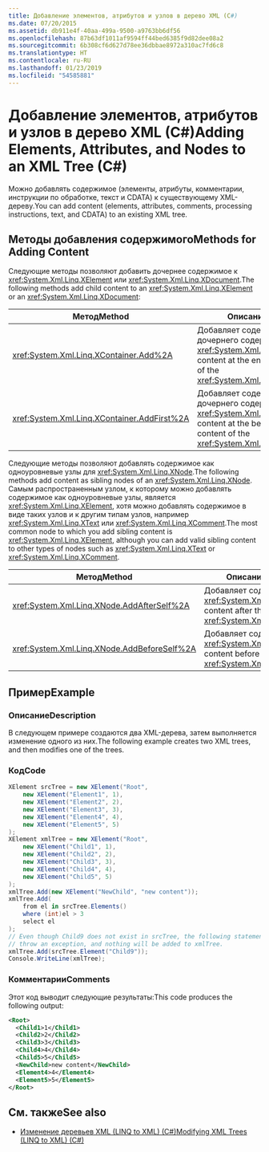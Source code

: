 ```yaml
---
title: Добавление элементов, атрибутов и узлов в дерево XML (C#)
ms.date: 07/20/2015
ms.assetid: db911e4f-40aa-499a-9500-a9763bb6df56
ms.openlocfilehash: 87b63df1011af9594ff44bed6385f9d82dee08a2
ms.sourcegitcommit: 6b308cf6d627d78ee36dbbae8972a310ac7fd6c8
ms.translationtype: HT
ms.contentlocale: ru-RU
ms.lasthandoff: 01/23/2019
ms.locfileid: "54585881"
---
```

# <a name="adding-elements-attributes-and-nodes-to-an-xml-tree-c"></a><span data-ttu-id="f68e9-102">Добавление элементов, атрибутов и узлов в дерево XML (C#)</span><span class="sxs-lookup"><span data-stu-id="f68e9-102">Adding Elements, Attributes, and Nodes to an XML Tree (C#)</span></span>
<span data-ttu-id="f68e9-103">Можно добавлять содержимое (элементы, атрибуты, комментарии, инструкции по обработке, текст и CDATA) к существующему XML-дереву.</span><span class="sxs-lookup"><span data-stu-id="f68e9-103">You can add content (elements, attributes, comments, processing instructions, text, and CDATA) to an existing XML tree.</span></span>  
  
## <a name="methods-for-adding-content"></a><span data-ttu-id="f68e9-104">Методы добавления содержимого</span><span class="sxs-lookup"><span data-stu-id="f68e9-104">Methods for Adding Content</span></span>  
 <span data-ttu-id="f68e9-105">Следующие методы позволяют добавить дочернее содержимое к <xref:System.Xml.Linq.XElement> или <xref:System.Xml.Linq.XDocument>.</span><span class="sxs-lookup"><span data-stu-id="f68e9-105">The following methods add child content to an <xref:System.Xml.Linq.XElement> or an <xref:System.Xml.Linq.XDocument>:</span></span>  
  
|<span data-ttu-id="f68e9-106">Метод</span><span class="sxs-lookup"><span data-stu-id="f68e9-106">Method</span></span>|<span data-ttu-id="f68e9-107">Описание</span><span class="sxs-lookup"><span data-stu-id="f68e9-107">Description</span></span>|  
|------------|-----------------|  
|<xref:System.Xml.Linq.XContainer.Add%2A>|<span data-ttu-id="f68e9-108">Добавляет содержимое в конце дочернего содержимого <xref:System.Xml.Linq.XContainer>.</span><span class="sxs-lookup"><span data-stu-id="f68e9-108">Adds content at the end of the child content of the <xref:System.Xml.Linq.XContainer>.</span></span>|  
|<xref:System.Xml.Linq.XContainer.AddFirst%2A>|<span data-ttu-id="f68e9-109">Добавляет содержимое в начале дочернего содержимого <xref:System.Xml.Linq.XContainer>.</span><span class="sxs-lookup"><span data-stu-id="f68e9-109">Adds content at the beginning of the child content of the <xref:System.Xml.Linq.XContainer>.</span></span>|  
  
 <span data-ttu-id="f68e9-110">Следующие методы позволяют добавлять содержимое как одноуровневые узлы для <xref:System.Xml.Linq.XNode>.</span><span class="sxs-lookup"><span data-stu-id="f68e9-110">The following methods add content as sibling nodes of an <xref:System.Xml.Linq.XNode>.</span></span> <span data-ttu-id="f68e9-111">Самым распространенным узлом, к которому можно добавлять содержимое как одноуровневые узлы, является <xref:System.Xml.Linq.XElement>, хотя можно добавлять содержимое в виде таких узлов и к другим типам узлов, например <xref:System.Xml.Linq.XText> или <xref:System.Xml.Linq.XComment>.</span><span class="sxs-lookup"><span data-stu-id="f68e9-111">The most common node to which you add sibling content is <xref:System.Xml.Linq.XElement>, although you can add valid sibling content to other types of nodes such as <xref:System.Xml.Linq.XText> or <xref:System.Xml.Linq.XComment>.</span></span>  
  
|<span data-ttu-id="f68e9-112">Метод</span><span class="sxs-lookup"><span data-stu-id="f68e9-112">Method</span></span>|<span data-ttu-id="f68e9-113">Описание</span><span class="sxs-lookup"><span data-stu-id="f68e9-113">Description</span></span>|  
|------------|-----------------|  
|<xref:System.Xml.Linq.XNode.AddAfterSelf%2A>|<span data-ttu-id="f68e9-114">Добавляет содержимое после <xref:System.Xml.Linq.XNode>.</span><span class="sxs-lookup"><span data-stu-id="f68e9-114">Adds content after the <xref:System.Xml.Linq.XNode>.</span></span>|  
|<xref:System.Xml.Linq.XNode.AddBeforeSelf%2A>|<span data-ttu-id="f68e9-115">Добавляет содержимое перед <xref:System.Xml.Linq.XNode>.</span><span class="sxs-lookup"><span data-stu-id="f68e9-115">Adds content before the <xref:System.Xml.Linq.XNode>.</span></span>|  
  
## <a name="example"></a><span data-ttu-id="f68e9-116">Пример</span><span class="sxs-lookup"><span data-stu-id="f68e9-116">Example</span></span>  
  
### <a name="description"></a><span data-ttu-id="f68e9-117">Описание</span><span class="sxs-lookup"><span data-stu-id="f68e9-117">Description</span></span>  
 <span data-ttu-id="f68e9-118">В следующем примере создаются два XML-дерева, затем выполняется изменение одного из них.</span><span class="sxs-lookup"><span data-stu-id="f68e9-118">The following example creates two XML trees, and then modifies one of the trees.</span></span>  
  
### <a name="code"></a><span data-ttu-id="f68e9-119">Код</span><span class="sxs-lookup"><span data-stu-id="f68e9-119">Code</span></span>  
  
```csharp  
XElement srcTree = new XElement("Root",   
    new XElement("Element1", 1),  
    new XElement("Element2", 2),  
    new XElement("Element3", 3),  
    new XElement("Element4", 4),  
    new XElement("Element5", 5)  
);  
XElement xmlTree = new XElement("Root",  
    new XElement("Child1", 1),  
    new XElement("Child2", 2),  
    new XElement("Child3", 3),  
    new XElement("Child4", 4),  
    new XElement("Child5", 5)  
);  
xmlTree.Add(new XElement("NewChild", "new content"));  
xmlTree.Add(  
    from el in srcTree.Elements()  
    where (int)el > 3  
    select el  
);  
// Even though Child9 does not exist in srcTree, the following statement will not  
// throw an exception, and nothing will be added to xmlTree.  
xmlTree.Add(srcTree.Element("Child9"));  
Console.WriteLine(xmlTree);  
```  
  
### <a name="comments"></a><span data-ttu-id="f68e9-120">Комментарии</span><span class="sxs-lookup"><span data-stu-id="f68e9-120">Comments</span></span>  
 <span data-ttu-id="f68e9-121">Этот код выводит следующие результаты:</span><span class="sxs-lookup"><span data-stu-id="f68e9-121">This code produces the following output:</span></span>  
  
```xml  
<Root>  
  <Child1>1</Child1>  
  <Child2>2</Child2>  
  <Child3>3</Child3>  
  <Child4>4</Child4>  
  <Child5>5</Child5>  
  <NewChild>new content</NewChild>  
  <Element4>4</Element4>  
  <Element5>5</Element5>  
</Root>  
```  
  
## <a name="see-also"></a><span data-ttu-id="f68e9-122">См. также</span><span class="sxs-lookup"><span data-stu-id="f68e9-122">See also</span></span>

- [<span data-ttu-id="f68e9-123">Изменение деревьев XML (LINQ to XML) (C#)</span><span class="sxs-lookup"><span data-stu-id="f68e9-123">Modifying XML Trees (LINQ to XML) (C#)</span></span>](../../../../csharp/programming-guide/concepts/linq/modifying-xml-trees-linq-to-xml.md)
